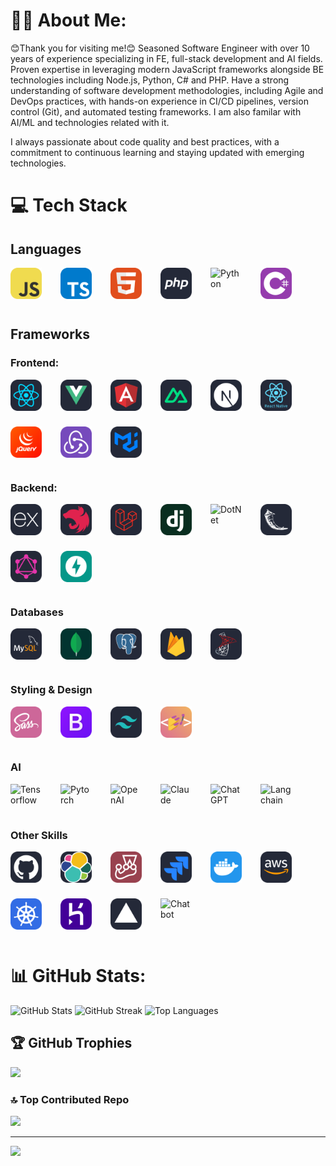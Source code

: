 # 👨‍💻 About Me:
😊Thank you for visiting me!😊
Seasoned Software Engineer with over 10 years of experience specializing in FE, full-stack development and AI fields. 
Proven expertise in leveraging modern JavaScript frameworks alongside BE technologies including Node.js, Python, C# and PHP. 
Have a strong understanding of software development methodologies, including Agile and DevOps practices, with hands-on experience in CI/CD pipelines, version control (Git), and automated testing frameworks.
I am also familar with AI/ML and technologies related with it.

I always passionate about code quality and best practices, with a commitment to continuous learning and staying updated with emerging technologies.

# 💻 Tech Stack

## Languages
<div style="display: flex; flex-wrap: wrap; gap: 10px; justify-content: start">
  <img src="https://raw.githubusercontent.com/tandpfun/skill-icons/main/icons/JavaScript.svg" style="width: 50px; margin-right: 20px!important; margin-bottom:15px!important" alt="Javascript" />
  <img src="https://raw.githubusercontent.com/tandpfun/skill-icons/main/icons/TypeScript.svg" style="width: 50px; margin-right: 20px!important; margin-bottom:15px!important" alt="Typescript" />
  <img src="https://raw.githubusercontent.com/tandpfun/skill-icons/main/icons/HTML.svg" style="width: 50px; margin-right: 20px!important; margin-bottom:15px!important" alt="HTML5" />
  <img src="https://raw.githubusercontent.com/tandpfun/skill-icons/main/icons/PHP-Dark.svg" style="width: 50px!important; margin-right: 20px!important; margin-bottom:15px!important" alt="PHP" />
  <img src="https://github.com/ixrzr/skills-icons/raw/main/icons/python.svg" style="width: 50px; margin-right: 20px!important; margin-bottom:15px!important" alt="Python" />
  <img src="https://raw.githubusercontent.com/tandpfun/skill-icons/main/icons/CS.svg" style="width: 50px; margin-right: 20px!important; margin-bottom:15px!important" alt="C#" />
</div>

## Frameworks

### **Frontend:**
<div style="display: flex; flex-wrap: wrap; gap: 10px; justify-content: start">
  <img src="https://raw.githubusercontent.com/tandpfun/skill-icons/main/icons/React-Dark.svg" style="width: 50px; margin-right: 20px; margin-bottom:15px" alt="React" />
  <img src="https://raw.githubusercontent.com/tandpfun/skill-icons/main/icons/VueJS-Dark.svg" style="width: 50px; margin-right: 20px; margin-bottom:15px" alt="Vue.js" />
  <img src="https://raw.githubusercontent.com/tandpfun/skill-icons/main/icons/Angular-Dark.svg" style="width: 50px; margin-right: 20px; margin-bottom:15px" alt="Angular" />
  <img src="https://raw.githubusercontent.com/tandpfun/skill-icons/main/icons/NuxtJS-Dark.svg" style="width: 50px; margin-right: 20px; margin-bottom:15px" alt="Nuxt.js" />
  <img src="https://raw.githubusercontent.com/tandpfun/skill-icons/main/icons/NextJS-Dark.svg" style="width: 50px; margin-right: 20px; margin-bottom:15px" alt="Next.js" />
  <img src="https://github.com/LelouchFR/skill-icons/blob/main/assets/reactnative-auto.svg" style="width: 50px; margin-right: 20px; margin-bottom:15px" alt="Native" />
  <img src="https://raw.githubusercontent.com/tandpfun/skill-icons/main/icons/JQuery.svg" style="width: 50px; margin-right: 20px; margin-bottom:15px" alt="jQuery" />
  <img src="https://raw.githubusercontent.com/tandpfun/skill-icons/main/icons/Redux.svg" style="width: 50px; margin-right: 20px; margin-bottom:15px" alt="Redux" />
  <img src="https://raw.githubusercontent.com/tandpfun/skill-icons/main/icons/MaterialUI-Dark.svg" style="width: 50px; margin-right: 20px; margin-bottom:15px" alt="MUI" />
</div>

### **Backend:**
<div style="display: flex; flex-wrap: wrap; gap: 10px; justify-content: start">
  <img src="https://raw.githubusercontent.com/tandpfun/skill-icons/main/icons/ExpressJS-Dark.svg" style="width: 50px; margin-right: 20px; margin-bottom:15px" alt="Express.js" />
  <img src="https://raw.githubusercontent.com/tandpfun/skill-icons/main/icons/NestJS-Dark.svg" style="width: 50px; margin-right: 20px; margin-bottom:15px" alt="Nest.js" />
  <img src="https://raw.githubusercontent.com/tandpfun/skill-icons/main/icons/Laravel-Dark.svg" style="width: 50px; margin-right: 20px; margin-bottom:15px" alt="Laravel" />
  <img src="https://raw.githubusercontent.com/tandpfun/skill-icons/main/icons/Django.svg" style="width: 50px; margin-right: 20px; margin-bottom:15px" alt="Django" />
  <img src="https://github.com/LelouchFR/skill-icons/raw/main/assets/dotnet.svg" style="width: 50px; margin-right: 20px; margin-bottom:15px" alt="DotNet" />
  <img src="https://raw.githubusercontent.com/tandpfun/skill-icons/main/icons/Flask-Dark.svg" style="width: 50px; margin-right: 20px; margin-bottom:15px" alt="Flask" />
  <img src="https://raw.githubusercontent.com/tandpfun/skill-icons/main/icons/GraphQL-Dark.svg" style="width: 50px; margin-right: 20px; margin-bottom:15px" alt="GraphQL" />
  <img src="https://raw.githubusercontent.com/tandpfun/skill-icons/main/icons/FastAPI.svg" style="width: 50px; margin-right: 20px; margin-bottom:15px" alt="Fast API" />
</div> 

### Databases
  <div style="display: flex; flex-wrap: wrap; gap: 10px; justify-content: start">
    <img src="https://raw.githubusercontent.com/tandpfun/skill-icons/main/icons/MySQL-Dark.svg" style="width: 50px; margin-right: 20px; margin-bottom:15px" alt="MySQL" />
    <img src="https://raw.githubusercontent.com/tandpfun/skill-icons/main/icons/MongoDB.svg" style="width: 50px; margin-right: 20px; margin-bottom:15px" alt="MongoDB" />
    <img src="https://raw.githubusercontent.com/tandpfun/skill-icons/main/icons/PostgreSQL-Dark.svg" style="width: 50px; margin-right: 20px; margin-bottom:15px" alt="Postgre" />
    <img src="https://raw.githubusercontent.com/tandpfun/skill-icons/main/icons/Firebase-Dark.svg" style="width: 50px; margin-right: 20px; margin-bottom:15px" alt="Firebase" />
    <img src="https://github.com/LelouchFR/skill-icons/raw/main/assets/sqlserver-auto.svg" style="width: 50px; margin-right: 20px; margin-bottom:15px" alt="SQLServer" />
  </div>

### Styling & Design
  <div style="display: flex; flex-wrap: wrap; gap: 10px; justify-content: start">
    <img src="https://raw.githubusercontent.com/tandpfun/skill-icons/main/icons/Sass.svg" style="width: 50px; margin-right: 20px; margin-bottom:15px" alt="SCSS" />
    <img src="https://raw.githubusercontent.com/tandpfun/skill-icons/main/icons/Bootstrap.svg" style="width: 50px; margin-right: 20px; margin-bottom:15px" alt="Bootstrap" />
    <img src="https://raw.githubusercontent.com/tandpfun/skill-icons/main/icons/TailwindCSS-Dark.svg" style="width: 50px; margin-right: 20px; margin-bottom:15px" alt="Tailwind" />
    <img src="https://raw.githubusercontent.com/tandpfun/skill-icons/main/icons/StyledComponents.svg" style="width: 50px; margin-right: 20px; margin-bottom:15px" alt="StyledComponent" />
  </div>

### AI
<div style="display: flex; flex-wrap: wrap; gap: 10px; justify-content: start">
    <img src="https://i.postimg.cc/HL8wrv4L/tensorflow-logo-icon-168671.png" style="width: 50px; margin-right: 20px; margin-bottom:15px" alt="Tensorflow" />
    <img src="https://i.postimg.cc/jSF6dYf9/pytorch-logo-icon-169823.png" style="width: 50px; margin-right: 20px; margin-bottom:15px" alt="Pytorch" />
    <img src="https://i.postimg.cc/7Z6MkZ50/Open-AI-New-2025.png" style="width: 50px; margin-right: 20px; margin-bottom:15px" alt="OpenAI" />
    <img src="https://logowik.com/content/uploads/images/claude-ai9117.logowik.com.webp" style="width: 50px; margin-right: 20px; margin-bottom:15px" alt="Claude" />
    <img src="https://i.postimg.cc/Tw8rgjCJ/chatgpt-logo-chatgpt-logo-square-green-gpt-ia-openai-icon-264977.png" style="width: 50px; margin-right: 20px; margin-bottom:15px" alt="ChatGPT" />
    <img src="https://assets.streamlinehq.com/image/private/w_300,h_300,ar_1/f_auto/v1/icons/logos/langchain-ipuhh4qo1jz5ssl4x0g2a.png/langchain-dp1uxj2zn3752pntqnpfu2.png?_a=DAJFJtWIZAAC" style="width: 50px; margin-right: 20px; margin-bottom:15px" alt="Langchain" />
  </div>

### Other Skills
  <div style="display: flex; flex-wrap: wrap; gap: 10px; justify-content: start">
    <img src="https://raw.githubusercontent.com/tandpfun/skill-icons/main/icons/Github-Dark.svg" style="width: 50px; margin-right: 20px; margin-bottom:15px" alt="GitHub" />
    <img src="https://raw.githubusercontent.com/tandpfun/skill-icons/main/icons/Elasticsearch-Dark.svg" style="width: 50px; margin-right: 20px; margin-bottom:15px" alt="Elastic" />
    <img src="https://raw.githubusercontent.com/tandpfun/skill-icons/main/icons/Jest.svg" style="width: 50px; margin-right: 20px; margin-bottom:15px" alt="Jest" />
    <img src="https://github.com/LelouchFR/skill-icons/blob/main/assets/jira-auto.svg" style="width: 50px; margin-right: 20px; margin-bottom:15px" alt="Jira" />
    <img src="https://raw.githubusercontent.com/tandpfun/skill-icons/main/icons/Docker.svg" style="width: 50px; margin-right: 20px; margin-bottom:15px" alt="Docker" />
    <img src="https://raw.githubusercontent.com/tandpfun/skill-icons/main/icons/AWS-Dark.svg" style="width: 50px; margin-right: 20px; margin-bottom:15px" alt="AWS" />
    <img src="https://raw.githubusercontent.com/tandpfun/skill-icons/main/icons/Kubernetes.svg" style="width: 50px; margin-right: 20px; margin-bottom:15px" alt="Kubernetes" />
    <img src="https://raw.githubusercontent.com/tandpfun/skill-icons/main/icons/Heroku.svg" style="width: 50px; margin-right: 20px; margin-bottom:15px" alt="Heroku" />
    <img src="https://raw.githubusercontent.com/tandpfun/skill-icons/main/icons/Vercel-Dark.svg" style="width: 50px; margin-right: 20px; margin-bottom:15px" alt="Vercel" />
    <img src="https://uxwing.com/wp-content/themes/uxwing/download/communication-chat-call/chatbot-icon.png" style="width: 50px; margin-right: 20px; margin-bottom:15px" alt="Chatbot" />
  </div>

# 📊 GitHub Stats:

![GitHub Stats](https://github-readme-stats.vercel.app/api?username=purity111&theme=dark&hide_border=false&include_all_commits=true&count_private=true&token="")
![GitHub Streak](https://github-readme-streak-stats.herokuapp.com/?user=purity111&theme=dark&hide_border=false)
![Top Languages](https://github-readme-stats.vercel.app/api/top-langs/?username=purity111&theme=dark&hide_border=false&include_all_commits=true&count_private=true&layout=compact)


## 🏆 GitHub Trophies
![](https://github-profile-trophy.vercel.app/?username=purity111&theme=dark&no-frame=false&no-bg=false&margin-w=4)

### 🔝 Top Contributed Repo
![](https://github-contributor-stats.vercel.app/api?username=purity111&limit=5&theme=dark&combine_all_yearly_contributions=true)

---
[![](https://visitcount.itsvg.in/api?id=purity111&label=Tech%20Enthusiasts&color=12&icon=2&pretty=true)](https://visitcount.itsvg.in)
<!-- Proudly created with GPRM ( https://gprm.itsvg.in ) -->
